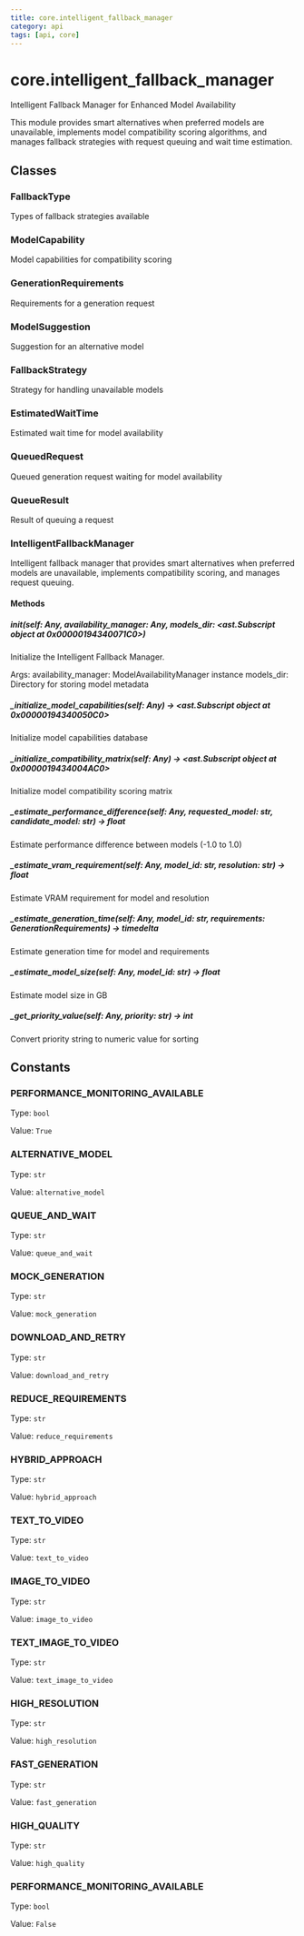 ```yaml
---
title: core.intelligent_fallback_manager
category: api
tags: [api, core]
---
```


# core.intelligent_fallback_manager

Intelligent Fallback Manager for Enhanced Model Availability

This module provides smart alternatives when preferred models are unavailable,
implements model compatibility scoring algorithms, and manages fallback strategies
with request queuing and wait time estimation.

## Classes

### FallbackType

Types of fallback strategies available

### ModelCapability

Model capabilities for compatibility scoring

### GenerationRequirements

Requirements for a generation request

### ModelSuggestion

Suggestion for an alternative model

### FallbackStrategy

Strategy for handling unavailable models

### EstimatedWaitTime

Estimated wait time for model availability

### QueuedRequest

Queued generation request waiting for model availability

### QueueResult

Result of queuing a request

### IntelligentFallbackManager

Intelligent fallback manager that provides smart alternatives when preferred models
are unavailable, implements compatibility scoring, and manages request queuing.

#### Methods

##### __init__(self: Any, availability_manager: Any, models_dir: <ast.Subscript object at 0x00000194340071C0>)

Initialize the Intelligent Fallback Manager.

Args:
    availability_manager: ModelAvailabilityManager instance
    models_dir: Directory for storing model metadata

##### _initialize_model_capabilities(self: Any) -> <ast.Subscript object at 0x00000194340050C0>

Initialize model capabilities database

##### _initialize_compatibility_matrix(self: Any) -> <ast.Subscript object at 0x0000019434004AC0>

Initialize model compatibility scoring matrix

##### _estimate_performance_difference(self: Any, requested_model: str, candidate_model: str) -> float

Estimate performance difference between models (-1.0 to 1.0)

##### _estimate_vram_requirement(self: Any, model_id: str, resolution: str) -> float

Estimate VRAM requirement for model and resolution

##### _estimate_generation_time(self: Any, model_id: str, requirements: GenerationRequirements) -> timedelta

Estimate generation time for model and requirements

##### _estimate_model_size(self: Any, model_id: str) -> float

Estimate model size in GB

##### _get_priority_value(self: Any, priority: str) -> int

Convert priority string to numeric value for sorting

## Constants

### PERFORMANCE_MONITORING_AVAILABLE

Type: `bool`

Value: `True`

### ALTERNATIVE_MODEL

Type: `str`

Value: `alternative_model`

### QUEUE_AND_WAIT

Type: `str`

Value: `queue_and_wait`

### MOCK_GENERATION

Type: `str`

Value: `mock_generation`

### DOWNLOAD_AND_RETRY

Type: `str`

Value: `download_and_retry`

### REDUCE_REQUIREMENTS

Type: `str`

Value: `reduce_requirements`

### HYBRID_APPROACH

Type: `str`

Value: `hybrid_approach`

### TEXT_TO_VIDEO

Type: `str`

Value: `text_to_video`

### IMAGE_TO_VIDEO

Type: `str`

Value: `image_to_video`

### TEXT_IMAGE_TO_VIDEO

Type: `str`

Value: `text_image_to_video`

### HIGH_RESOLUTION

Type: `str`

Value: `high_resolution`

### FAST_GENERATION

Type: `str`

Value: `fast_generation`

### HIGH_QUALITY

Type: `str`

Value: `high_quality`

### PERFORMANCE_MONITORING_AVAILABLE

Type: `bool`

Value: `False`

